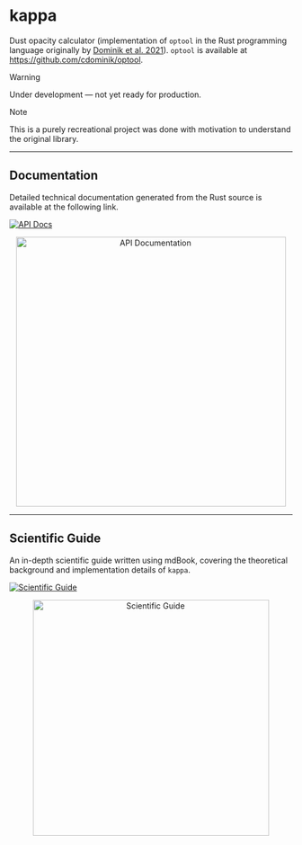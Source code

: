 # kappa

Dust opacity calculator (implementation of `optool` in the Rust programming language originally by [Dominik et al. 2021](https://ui.adsabs.harvard.edu/abs/2021ascl.soft04010D)). `optool` is available at <https://github.com/cdominik/optool>.

> [!WARNING]
> Under development &mdash; not yet ready for production.

> [!NOTE]  
> This is a purely recreational project was done with motivation to understand the original library.

---

## Documentation

Detailed technical documentation generated from the Rust source is available at the following link.

[![API Docs](https://img.shields.io/badge/docs-kappa-informational?style=for-the-badge&labelColor=20232a&color=4e7ca1)](https://prosialab.github.io/kappa/kappa/)

<p align="center">
  <a href="https://prosialab.github.io/kappa/kappa/">
    <img src="https://raw.githubusercontent.com/rust-lang/rust-www/master/static/images/rust-docs.png" width="480" alt="API Documentation">
  </a>
</p>

---

## Scientific Guide

An in-depth scientific guide written using mdBook, covering the theoretical background and implementation details of `kappa`.

[![Scientific Guide](https://img.shields.io/badge/book-mdBook-informational?style=for-the-badge&labelColor=20232a&color=4e7ca1)](https://prosialab.github.io/kappa/book/)

<p align="center">
  <a href="https://prosialab.github.io/kappa/book/">
    <img src="https://rust-lang.github.io/mdBook/images/mdbook.svg" width="420" alt="Scientific Guide">
  </a>
</p>
